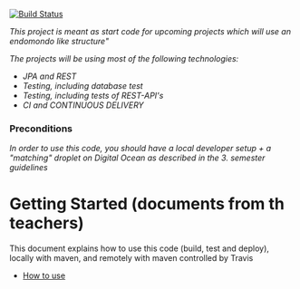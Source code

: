 [![Build Status](https://travis-ci.org/dahlfrederik/ca3_backend.svg?branch=main)](https://travis-ci.org/dahlfrederik/ca3_backend)

*This project is meant as start code for upcoming projects which will use an endomondo like structure"*

*The projects will be using most of the following technologies:*
 - *JPA and REST*
- *Testing, including database test*
- *Testing, including tests of REST-API's*
- *CI and CONTINUOUS DELIVERY*

### Preconditions
*In order to use this code, you should have a local developer setup + a "matching" droplet on Digital Ocean as described in the 3. semester guidelines* 
# Getting Started (documents from th teachers) 

This document explains how to use this code (build, test and deploy), locally with maven, and remotely with maven controlled by Travis
 - [How to use](https://docs.google.com/document/d/1K6s6Tt65bzB8bCSE_NUE8alJrLRNTKCwax3GEm4OjOE/edit?usp=sharing)
